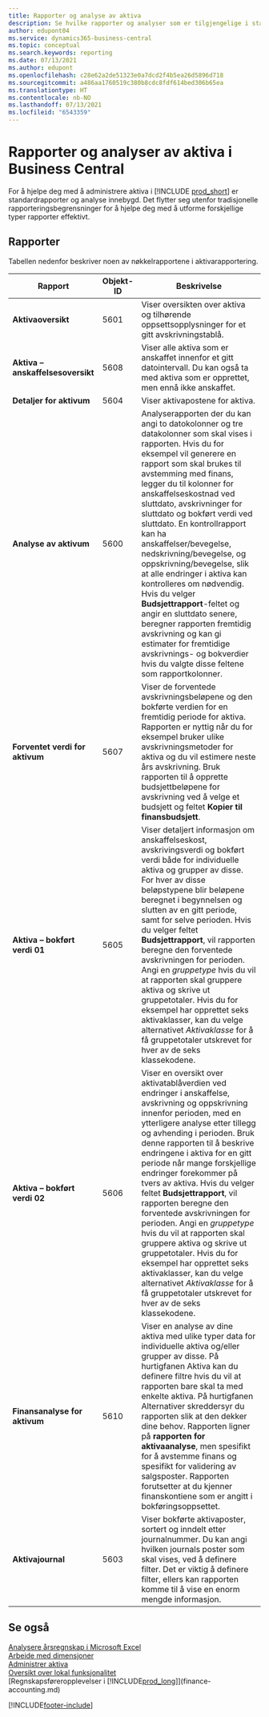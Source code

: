 ```yaml
---
title: Rapporter og analyse av aktiva
description: Se hvilke rapporter og analyser som er tilgjengelige i standardversjonen av Business Central, slik at du kan holde oversikt over aktivaene.
author: edupont04
ms.service: dynamics365-business-central
ms.topic: conceptual
ms.search.keywords: reporting
ms.date: 07/13/2021
ms.author: edupont
ms.openlocfilehash: c28e62a2de51323e0a7dcd2f4b5ea26d5896d718
ms.sourcegitcommit: a486aa1760519c380b8cdc8fdf614bed306b65ea
ms.translationtype: HT
ms.contentlocale: nb-NO
ms.lasthandoff: 07/13/2021
ms.locfileid: "6543359"
---
```

# <a name="fixed-assets-reports-and-analytics-in-business-central"></a>Rapporter og analyser av aktiva i Business Central

For å hjelpe deg med å administrere aktiva i [!INCLUDE [prod_short](includes/prod_short.md)] er standardrapporter og analyse innebygd. Det flytter seg utenfor tradisjonelle rapporteringsbegrensninger for å hjelpe deg med å utforme forskjellige typer rapporter effektivt.  

## <a name="reports"></a>Rapporter

Tabellen nedenfor beskriver noen av nøkkelrapportene i aktivarapportering.

| Rapport | Objekt-ID | Beskrivelse |
|--|--|--|
| **Aktivaoversikt** | 5601 | Viser oversikten over aktiva og tilhørende oppsettsopplysninger for et gitt avskrivningstablå. |
| **Aktiva – anskaffelsesoversikt** | 5608 | Viser alle aktiva som er anskaffet innenfor et gitt datointervall. Du kan også ta med aktiva som er opprettet, men ennå ikke anskaffet. |
| **Detaljer for aktivum** | 5604 | Viser aktivapostene for aktiva. |
| **Analyse av aktivum** | 5600 | Analyserapporten der du kan angi to datokolonner og tre datakolonner som skal vises i rapporten. Hvis du for eksempel vil generere en rapport som skal brukes til avstemming med finans, legger du til kolonner for anskaffelseskostnad ved sluttdato, avskrivninger for sluttdato og bokført verdi ved sluttdato. En kontrollrapport kan ha anskaffelser/bevegelse, nedskrivning/bevegelse, og oppskrivning/bevegelse, slik at alle endringer i aktiva kan kontrolleres om nødvendig. Hvis du velger **Budsjettrapport**-feltet og angir en sluttdato senere, beregner rapporten fremtidig avskrivning og kan gi estimater for fremtidige avskrivnings- og bokverdier hvis du valgte disse feltene som rapportkolonner. |
| **Forventet verdi for aktivum** | 5607 | Viser de forventede avskrivningsbeløpene og den bokførte verdien for en fremtidig periode for aktiva. Rapporten er nyttig når du for eksempel bruker ulike avskrivningsmetoder for aktiva og du vil estimere neste års avskrivning. Bruk rapporten til å opprette budsjettbeløpene for avskrivning ved å velge et budsjett og feltet **Kopier til finansbudsjett**. |
| **Aktiva – bokført verdi 01** | 5605 | Viser detaljert informasjon om anskaffelseskost, avskrivingsverdi og bokført verdi både for individuelle aktiva og grupper av disse. For hver av disse beløpstypene blir beløpene beregnet i begynnelsen og slutten av en gitt periode, samt for selve perioden. Hvis du velger feltet **Budsjettrapport**, vil rapporten beregne den forventede avskrivningen for perioden. Angi en *gruppetype* hvis du vil at rapporten skal gruppere aktiva og skrive ut gruppetotaler. Hvis du for eksempel har opprettet seks aktivaklasser, kan du velge alternativet *Aktivaklasse* for å få gruppetotaler utskrevet for hver av de seks klassekodene.|
| **Aktiva – bokført verdi 02** | 5606 |Viser en oversikt over aktivatablåverdien ved endringer i anskaffelse, avskrivning og oppskrivning innenfor perioden, med en ytterligere analyse etter tillegg og avhending i perioden. Bruk denne rapporten til å beskrive endringene i aktiva for en gitt periode når mange forskjellige endringer forekommer på tvers av aktiva. Hvis du velger feltet **Budsjettrapport**, vil rapporten beregne den forventede avskrivningen for perioden. Angi en *gruppetype* hvis du vil at rapporten skal gruppere aktiva og skrive ut gruppetotaler. Hvis du for eksempel har opprettet seks aktivaklasser, kan du velge alternativet *Aktivaklasse* for å få gruppetotaler utskrevet for hver av de seks klassekodene. |
| **Finansanalyse for aktivum**| 5610 |Viser en analyse av dine aktiva med ulike typer data for individuelle aktiva og/eller grupper av disse. På hurtigfanen Aktiva kan du definere filtre hvis du vil at rapporten bare skal ta med enkelte aktiva. På hurtigfanen Alternativer skreddersyr du rapporten slik at den dekker dine behov. Rapporten ligner på **rapporten for aktivaanalyse**, men spesifikt for å avstemme finans og spesifikt for validering av salgsposter. Rapporten forutsetter at du kjenner finanskontiene som er angitt i bokføringsoppsettet. |
| **Aktivajournal** |5603  |Viser bokførte aktivaposter, sortert og inndelt etter journalnummer. Du kan angi hvilken journals poster som skal vises, ved å definere filter. Det er viktig å definere filter, ellers kan rapporten komme til å vise en enorm mengde informasjon. |

## <a name="see-also"></a>Se også

[Analysere årsregnskap i Microsoft Excel](finance-analyze-excel.md)  
[Arbeide med dimensjoner](finance-dimensions.md)  
[Administrer aktiva](fa-manage.md)  
[Oversikt over lokal funksjonalitet](about-localization.md)  
[Regnskapsføreropplevelser i [!INCLUDE[prod_long](includes/prod_long.md)]](finance-accounting.md)  


[!INCLUDE[footer-include](includes/footer-banner.md)]
